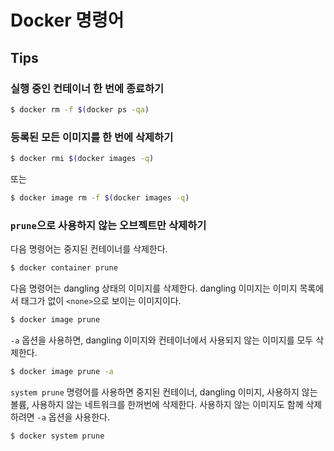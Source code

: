 # Docker 명령어

## Tips

### 실행 중인 컨테이너 한 번에 종료하기

```sh
$ docker rm -f $(docker ps -qa)
```

### 등록된 모든 이미지를 한 번에 삭제하기

```sh
$ docker rmi $(docker images -q)
```

또는

```sh
$ docker image rm -f $(docker images -q)
```

### `prune`으로 사용하지 않는 오브젝트만 삭제하기

다음 명령어는 중지된 컨테이너를 삭제한다.

```sh
$ docker container prune
```

다음 명령어는 dangling 상태의 이미지를 삭제한다. dangling 이미지는 이미지 목록에서 태그가 없이 `<none>`으로 보이는 이미지이다.

```sh
$ docker image prune
```

`-a` 옵션을 사용하면, dangling 이미지와 컨테이너에서 사용되지 않는 이미지를 모두 삭제한다.

```sh
$ docker image prune -a
```

`system prune` 명령어를 사용하면 중지된 컨테이너, dangling 이미지, 사용하지 않는 볼륨, 사용하지 않는 네트워크를 한꺼번에 삭제한다.
사용하지 않는 이미지도 함께 삭제하려면 `-a` 옵션을 사용한다.

```sh
$ docker system prune
```
